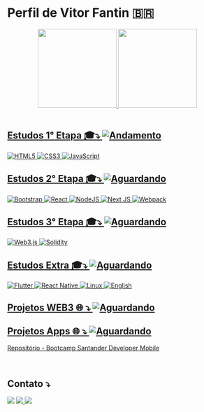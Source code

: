 # Perfil de Vitor Fantin 🇧🇷
<div align="center">
  <a href="https://github.com/vitorfantin">
  <img height="180em" src="https://github-readme-stats.vercel.app/api?username=vitorfantin&show_icons=true&theme=github_dark&include_all_commits=true&count_private=true" /> 
  <img height="180em" src="https://github-readme-stats.vercel.app/api/top-langs/?username=vitorfantin&layout=compact&langs_count=7&theme=github_dark" />
</div>
<br>

  ##

 ## Estudos 1° Etapa 🎓⤵️ ![Andamento](https://img.shields.io/badge/-Andamamento-blue)
  
 ![HTML5](https://img.shields.io/badge/html5-%23E34F26.svg?style=for-the-badge&logo=html5&logoColor=white)
 ![CSS3](https://img.shields.io/badge/css3-%231572B6.svg?style=for-the-badge&logo=css3&logoColor=white)
 ![JavaScript](https://img.shields.io/badge/javascript-%23323330.svg?style=for-the-badge&logo=javascript&logoColor=%23F7DF1E)
  
 
 ## Estudos 2° Etapa 🎓⤵️ ![Aguardando](https://img.shields.io/badge/-Aguardando-lightgrey)
 
![Bootstrap](https://img.shields.io/badge/bootstrap-%23563D7C.svg?style=for-the-badge&logo=bootstrap&logoColor=white)
![React](https://img.shields.io/badge/react-%2320232a.svg?style=for-the-badge&logo=react&logoColor=%2361DAFB)
![NodeJS](https://img.shields.io/badge/node.js-6DA55F?style=for-the-badge&logo=node.js&logoColor=white)
![Next JS](https://img.shields.io/badge/Next-black?style=for-the-badge&logo=next.js&logoColor=white)
![Webpack](https://img.shields.io/badge/webpack-%238DD6F9.svg?style=for-the-badge&logo=webpack&logoColor=black)

## Estudos 3° Etapa 🎓⤵️ ![Aguardando](https://img.shields.io/badge/-Aguardando-lightgrey)
 
![Web3.js](https://img.shields.io/badge/web3.js-F16822?style=for-the-badge&logo=web3.js&logoColor=white)
![Solidity](https://img.shields.io/badge/Solidity-%23363636.svg?style=for-the-badge&logo=solidity&logoColor=white)
 
 ## Estudos Extra 🎓⤵️ ![Aguardando](https://img.shields.io/badge/-Aguardando-lightgrey)
  
 ![Flutter](https://img.shields.io/badge/Flutter-%2302569B.svg?style=for-the-badge&logo=Flutter&logoColor=white)
 ![React Native](https://img.shields.io/badge/react_native-%2320232a.svg?style=for-the-badge&logo=react&logoColor=%2361DAFB)
 ![Linux](https://img.shields.io/badge/Linux-FCC624?style=for-the-badge&logo=linux&logoColor=black)
 ![English](https://img.shields.io/badge/-English-brightgreen)
  
  ## Projetos WEB3 🌐 ⤵️ ![Aguardando](https://img.shields.io/badge/-Aguardando-lightgrey) 
  
  
  ## Projetos Apps 🌐 ⤵️ ![Aguardando](https://img.shields.io/badge/-Aguardando-lightgrey)
  
  [Repositório - Bootcamp Santander Developer Mobile](https://github.com/vitorfantin/app-soccers-news-dio)
 
 <!--  OCULTADO  
<div style="display: inline_block">
  <img align="center" alt="vf-kotlin" src="https://img.shields.io/badge/Kotlin-0095D5?&style=for-the-badge&logo=kotlin&logoColor=white" />

  <img align="center" alt="vf-phyton" src="https://img.shields.io/badge/Python-3776AB?style=for-the-badge&logo=python&logoColor=white" />
  <img align="center" alt="vf-flutter" src="https://img.shields.io/badge/Flutter-02569B?style=for-the-badge&logo=flutter&logoColor=white" />
-->
</div>
 <br>
 
 ## Contato ⤵️ 
  
<div> 
 <a href = "mailto:fantinfx@gmail.com"><img src="https://img.shields.io/badge/Gmail-D14836?style=for-the-badge&logo=gmail&logoColor=white" target="_blank"></a>
 <a href="https://www.linkedin.com/in/vitorfantin/" target="_blank"><img src="https://img.shields.io/badge/LinkedIn-0077B5?style=for-the-badge&logo=linkedin&logoColor=white" </a>
 <a href="https://t.me/vitorfantin" target="_blank"><img src="https://img.shields.io/badge/Telegram-2CA5E0?style=for-the-badge&logo=telegram&logoColor=white" </a>
